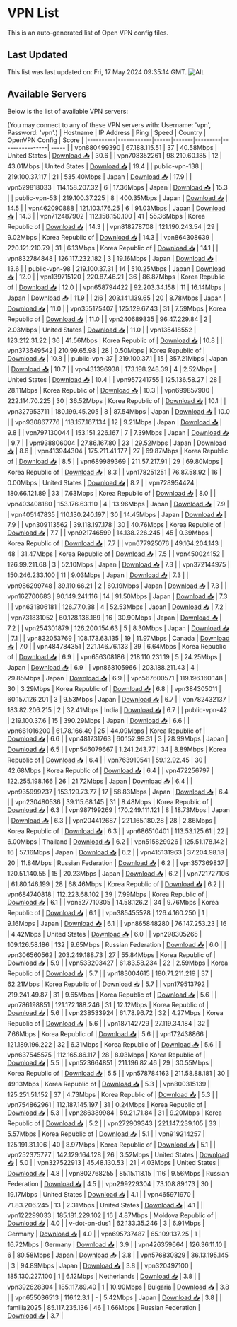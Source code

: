 # VPN List

This is an auto-generated list of Open VPN config files.

## Last Updated

This list was last updated on: Fri, 17 May 2024 09:35:14 GMT.
![Alt](https://repobeats.axiom.co/api/embed/186b98318ef1479477931607c1ad7d823f12451f.svg "Repobeats analytics image")

## Available Servers

Below is the list of available VPN servers:

(You may connect to any of these VPN servers with: Username: 'vpn', Password: 'vpn'.)
| Hostname | IP Address | Ping | Speed | Country | OpenVPN Config | Score |
|----------|------------|------|-------|---------|----------------| ----- |
| vpn880499390 | 67.188.115.51 | 37 | 40.58Mbps | United States | [Download 📥](./configs/server_0_US.ovpn) | 30.6 |
| vpn708352261 | 98.210.60.185 | 12 | 43.01Mbps | United States | [Download 📥](./configs/server_1_US.ovpn) | 19.4 |
| public-vpn-138 | 219.100.37.117 | 21 | 535.40Mbps | Japan | [Download 📥](./configs/server_2_JP.ovpn) | 17.9 |
| vpn529818033 | 114.158.207.32 | 6 | 17.36Mbps | Japan | [Download 📥](./configs/server_3_JP.ovpn) | 15.3 |
| public-vpn-53 | 219.100.37.225 | 8 | 400.35Mbps | Japan | [Download 📥](./configs/server_4_JP.ovpn) | 14.5 |
| vpn462090888 | 121.103.176.25 | 6 | 91.03Mbps | Japan | [Download 📥](./configs/server_5_JP.ovpn) | 14.3 |
| vpn712487902 | 112.158.150.100 | 41 | 55.36Mbps | Korea Republic of | [Download 📥](./configs/server_6_KR.ovpn) | 14.3 |
| vpn818278708 | 121.190.243.54 | 29 | 9.02Mbps | Korea Republic of | [Download 📥](./configs/server_7_KR.ovpn) | 14.3 |
| vpn864308639 | 220.121.210.79 | 31 | 6.13Mbps | Korea Republic of | [Download 📥](./configs/server_8_KR.ovpn) | 14.1 |
| vpn832784848 | 126.117.232.182 | 3 | 19.16Mbps | Japan | [Download 📥](./configs/server_9_JP.ovpn) | 13.6 |
| public-vpn-98 | 219.100.37.31 | 14 | 510.25Mbps | Japan | [Download 📥](./configs/server_10_JP.ovpn) | 12.0 |
| vpn139715120 | 220.87.46.21 | 36 | 86.87Mbps | Korea Republic of | [Download 📥](./configs/server_11_KR.ovpn) | 12.0 |
| vpn658794422 | 92.203.34.158 | 11 | 16.14Mbps | Japan | [Download 📥](./configs/server_12_JP.ovpn) | 11.9 |
| 2i6 | 203.141.139.65 | 20 | 8.78Mbps | Japan | [Download 📥](./configs/server_13_JP.ovpn) | 11.0 |
| vpn355175407 | 125.129.67.43 | 31 | 7.59Mbps | Korea Republic of | [Download 📥](./configs/server_14_KR.ovpn) | 11.0 |
| vpn240689835 | 96.47.229.84 | 2 | 2.03Mbps | United States | [Download 📥](./configs/server_15_US.ovpn) | 11.0 |
| vpn135418552 | 123.212.31.22 | 36 | 41.56Mbps | Korea Republic of | [Download 📥](./configs/server_16_KR.ovpn) | 10.8 |
| vpn373649542 | 210.99.65.98 | 28 | 0.50Mbps | Korea Republic of | [Download 📥](./configs/server_17_KR.ovpn) | 10.8 |
| public-vpn-37 | 219.100.37.1 | 15 | 357.21Mbps | Japan | [Download 📥](./configs/server_18_JP.ovpn) | 10.7 |
| vpn431396938 | 173.198.248.39 | 4 | 2.52Mbps | United States | [Download 📥](./configs/server_19_US.ovpn) | 10.4 |
| vpn957241755 | 125.136.58.27 | 28 | 28.11Mbps | Korea Republic of | [Download 📥](./configs/server_20_KR.ovpn) | 10.3 |
| vpn699857900 | 222.114.70.225 | 30 | 36.52Mbps | Korea Republic of | [Download 📥](./configs/server_21_KR.ovpn) | 10.1 |
| vpn327953711 | 180.199.45.205 | 8 | 87.54Mbps | Japan | [Download 📥](./configs/server_22_JP.ovpn) | 10.0 |
| vpn930867776 | 118.157.167.134 | 12 | 9.21Mbps | Japan | [Download 📥](./configs/server_23_JP.ovpn) | 9.8 |
| vpn797130044 | 153.151.226.167 | 7 | 7.39Mbps | Japan | [Download 📥](./configs/server_24_JP.ovpn) | 9.7 |
| vpn938806004 | 27.86.167.80 | 23 | 29.52Mbps | Japan | [Download 📥](./configs/server_25_JP.ovpn) | 8.6 |
| vpn413944304 | 175.211.41.177 | 27 | 69.87Mbps | Korea Republic of | [Download 📥](./configs/server_26_KR.ovpn) | 8.5 |
| vpn689989369 | 211.57.217.91 | 29 | 69.80Mbps | Korea Republic of | [Download 📥](./configs/server_27_KR.ovpn) | 8.3 |
| vpn178251251 | 76.87.58.92 | 16 | 0.00Mbps | United States | [Download 📥](./configs/server_28_US.ovpn) | 8.2 |
| vpn728954424 | 180.66.121.89 | 33 | 7.63Mbps | Korea Republic of | [Download 📥](./configs/server_29_KR.ovpn) | 8.0 |
| vpn403408180 | 153.176.63.110 | 4 | 13.96Mbps | Japan | [Download 📥](./configs/server_30_JP.ovpn) | 7.9 |
| vpn405147835 | 110.130.240.197 | 30 | 14.45Mbps | Japan | [Download 📥](./configs/server_31_JP.ovpn) | 7.9 |
| vpn309113562 | 39.118.197.178 | 30 | 40.76Mbps | Korea Republic of | [Download 📥](./configs/server_32_KR.ovpn) | 7.7 |
| vpn921746599 | 14.138.226.245 | 45 | 0.39Mbps | Korea Republic of | [Download 📥](./configs/server_33_KR.ovpn) | 7.7 |
| vpn677925076 | 49.164.204.143 | 48 | 31.47Mbps | Korea Republic of | [Download 📥](./configs/server_34_KR.ovpn) | 7.5 |
| vpn450024152 | 126.99.211.68 | 3 | 52.10Mbps | Japan | [Download 📥](./configs/server_35_JP.ovpn) | 7.3 |
| vpn372144975 | 150.246.233.100 | 11 | 9.03Mbps | Japan | [Download 📥](./configs/server_36_JP.ovpn) | 7.3 |
| vpn986299748 | 39.110.66.21 | 2 | 60.19Mbps | Japan | [Download 📥](./configs/server_37_JP.ovpn) | 7.3 |
| vpn162700683 | 90.149.241.116 | 14 | 91.50Mbps | Japan | [Download 📥](./configs/server_38_JP.ovpn) | 7.3 |
| vpn631806181 | 126.77.0.38 | 4 | 52.53Mbps | Japan | [Download 📥](./configs/server_39_JP.ovpn) | 7.2 |
| vpn731831052 | 60.128.136.189 | 16 | 30.90Mbps | Japan | [Download 📥](./configs/server_40_JP.ovpn) | 7.2 |
| vpn254301879 | 126.200.154.63 | 5 | 8.30Mbps | Japan | [Download 📥](./configs/server_41_JP.ovpn) | 7.1 |
| vpn832053769 | 108.173.63.135 | 19 | 11.97Mbps | Canada | [Download 📥](./configs/server_42_CA.ovpn) | 7.0 |
| vpn484784351 | 221.146.76.133 | 39 | 6.64Mbps | Korea Republic of | [Download 📥](./configs/server_43_KR.ovpn) | 6.9 |
| vpn656308186 | 218.110.231.19 | 5 | 24.25Mbps | Japan | [Download 📥](./configs/server_44_JP.ovpn) | 6.9 |
| vpn868105966 | 203.188.211.43 | 4 | 29.85Mbps | Japan | [Download 📥](./configs/server_45_JP.ovpn) | 6.9 |
| vpn567600571 | 119.196.160.148 | 30 | 3.29Mbps | Korea Republic of | [Download 📥](./configs/server_46_KR.ovpn) | 6.8 |
| vpn384305011 | 60.157.126.201 | 3 | 9.53Mbps | Japan | [Download 📥](./configs/server_47_JP.ovpn) | 6.7 |
| vpn782432137 | 183.82.206.215 | 2 | 32.41Mbps | India | [Download 📥](./configs/server_48_IN.ovpn) | 6.7 |
| public-vpn-42 | 219.100.37.6 | 15 | 390.29Mbps | Japan | [Download 📥](./configs/server_49_JP.ovpn) | 6.6 |
| vpn661016200 | 61.78.166.49 | 25 | 44.09Mbps | Korea Republic of | [Download 📥](./configs/server_50_KR.ovpn) | 6.6 |
| vpn481731763 | 60.152.99.31 | 3 | 28.99Mbps | Japan | [Download 📥](./configs/server_51_JP.ovpn) | 6.5 |
| vpn546079667 | 1.241.243.77 | 34 | 8.89Mbps | Korea Republic of | [Download 📥](./configs/server_52_KR.ovpn) | 6.4 |
| vpn763910541 | 59.12.92.45 | 30 | 42.68Mbps | Korea Republic of | [Download 📥](./configs/server_53_KR.ovpn) | 6.4 |
| vpn472256797 | 122.255.198.166 | 26 | 21.72Mbps | Japan | [Download 📥](./configs/server_54_JP.ovpn) | 6.4 |
| vpn935999237 | 153.129.73.77 | 17 | 58.83Mbps | Japan | [Download 📥](./configs/server_55_JP.ovpn) | 6.4 |
| vpn230480536 | 39.115.68.145 | 31 | 8.48Mbps | Korea Republic of | [Download 📥](./configs/server_56_KR.ovpn) | 6.3 |
| vpn987199269 | 170.249.111.121 | 8 | 18.73Mbps | Japan | [Download 📥](./configs/server_57_JP.ovpn) | 6.3 |
| vpn204412687 | 221.165.180.28 | 28 | 2.86Mbps | Korea Republic of | [Download 📥](./configs/server_58_KR.ovpn) | 6.3 |
| vpn686510401 | 113.53.125.61 | 22 | 6.00Mbps | Thailand | [Download 📥](./configs/server_59_TH.ovpn) | 6.2 |
| vpn515829926 | 125.51.178.142 | 16 | 57.16Mbps | Japan | [Download 📥](./configs/server_60_JP.ovpn) | 6.2 |
| vpn415131963 | 37.204.98.18 | 20 | 11.84Mbps | Russian Federation | [Download 📥](./configs/server_61_RU.ovpn) | 6.2 |
| vpn357369837 | 120.51.140.55 | 15 | 20.23Mbps | Japan | [Download 📥](./configs/server_62_JP.ovpn) | 6.2 |
| vpn721727106 | 61.80.146.199 | 28 | 68.46Mbps | Korea Republic of | [Download 📥](./configs/server_63_KR.ovpn) | 6.2 |
| vpn684740818 | 112.223.68.102 | 39 | 7.99Mbps | Korea Republic of | [Download 📥](./configs/server_64_KR.ovpn) | 6.1 |
| vpn527710305 | 14.58.126.2 | 34 | 9.76Mbps | Korea Republic of | [Download 📥](./configs/server_65_KR.ovpn) | 6.1 |
| vpn385455528 | 126.4.160.250 | 1 | 9.16Mbps | Japan | [Download 📥](./configs/server_66_JP.ovpn) | 6.1 |
| vpn865848280 | 76.147.253.23 | 16 | 4.42Mbps | United States | [Download 📥](./configs/server_67_US.ovpn) | 6.0 |
| vpn298305265 | 109.126.58.186 | 132 | 9.65Mbps | Russian Federation | [Download 📥](./configs/server_68_RU.ovpn) | 6.0 |
| vpn306560562 | 203.249.188.73 | 27 | 55.84Mbps | Korea Republic of | [Download 📥](./configs/server_69_KR.ovpn) | 5.9 |
| vpn533203427 | 61.83.58.234 | 22 | 2.59Mbps | Korea Republic of | [Download 📥](./configs/server_70_KR.ovpn) | 5.7 |
| vpn183004615 | 180.71.211.219 | 37 | 62.21Mbps | Korea Republic of | [Download 📥](./configs/server_71_KR.ovpn) | 5.7 |
| vpn179513792 | 219.241.49.87 | 31 | 9.65Mbps | Korea Republic of | [Download 📥](./configs/server_72_KR.ovpn) | 5.6 |
| vpn786198851 | 121.172.188.246 | 31 | 12.12Mbps | Korea Republic of | [Download 📥](./configs/server_73_KR.ovpn) | 5.6 |
| vpn238533924 | 61.78.96.72 | 32 | 4.27Mbps | Korea Republic of | [Download 📥](./configs/server_74_KR.ovpn) | 5.6 |
| vpn187142729 | 27.119.34.184 | 32 | 7.66Mbps | Korea Republic of | [Download 📥](./configs/server_75_KR.ovpn) | 5.6 |
| vpn172438866 | 121.189.196.222 | 32 | 6.31Mbps | Korea Republic of | [Download 📥](./configs/server_76_KR.ovpn) | 5.6 |
| vpn637545575 | 112.165.86.117 | 28 | 8.03Mbps | Korea Republic of | [Download 📥](./configs/server_77_KR.ovpn) | 5.5 |
| vpn523664851 | 211.196.82.46 | 29 | 30.55Mbps | Korea Republic of | [Download 📥](./configs/server_78_KR.ovpn) | 5.5 |
| vpn578784163 | 211.58.88.181 | 30 | 49.13Mbps | Korea Republic of | [Download 📥](./configs/server_79_KR.ovpn) | 5.3 |
| vpn800315139 | 125.251.51.152 | 37 | 4.73Mbps | Korea Republic of | [Download 📥](./configs/server_80_KR.ovpn) | 5.3 |
| vpn754862961 | 112.187.145.197 | 31 | 0.24Mbps | Korea Republic of | [Download 📥](./configs/server_81_KR.ovpn) | 5.3 |
| vpn286389984 | 59.21.71.84 | 31 | 9.20Mbps | Korea Republic of | [Download 📥](./configs/server_82_KR.ovpn) | 5.2 |
| vpn272909343 | 221.147.239.105 | 33 | 5.57Mbps | Korea Republic of | [Download 📥](./configs/server_83_KR.ovpn) | 5.1 |
| vpn919214257 | 125.191.31.106 | 40 | 8.97Mbps | Korea Republic of | [Download 📥](./configs/server_84_KR.ovpn) | 5.1 |
| vpn252375777 | 142.129.164.128 | 26 | 3.52Mbps | United States | [Download 📥](./configs/server_85_US.ovpn) | 5.0 |
| vpn327522913 | 45.48.130.53 | 21 | 4.03Mbps | United States | [Download 📥](./configs/server_86_US.ovpn) | 4.8 |
| vpn802768255 | 85.15.118.15 | 116 | 9.56Mbps | Russian Federation | [Download 📥](./configs/server_87_RU.ovpn) | 4.5 |
| vpn299229304 | 73.108.89.173 | 30 | 19.17Mbps | United States | [Download 📥](./configs/server_88_US.ovpn) | 4.1 |
| vpn465971970 | 71.83.206.245 | 13 | 2.31Mbps | United States | [Download 📥](./configs/server_89_US.ovpn) | 4.1 |
| vpn122299033 | 185.181.229.102 | 16 | 4.87Mbps | Moldova Republic of | [Download 📥](./configs/server_90_MD.ovpn) | 4.0 |
| v-dot-pn-dus1 | 62.133.35.246 | 3 | 6.91Mbps | Germany | [Download 📥](./configs/server_91_DE.ovpn) | 4.0 |
| vpn695737487 | 65.109.137.25 | 1 | 16.72Mbps | Germany | [Download 📥](./configs/server_92_DE.ovpn) | 3.9 |
| vpn426359664 | 126.36.11.10 | 6 | 80.58Mbps | Japan | [Download 📥](./configs/server_93_JP.ovpn) | 3.8 |
| vpn576830829 | 36.13.195.145 | 3 | 94.89Mbps | Japan | [Download 📥](./configs/server_94_JP.ovpn) | 3.8 |
| vpn320497100 | 185.130.227.100 | 1 | 6.12Mbps | Netherlands | [Download 📥](./configs/server_95_NL.ovpn) | 3.8 |
| vpn392628304 | 185.117.89.40 | 1 | 10.90Mbps | Bulgaria | [Download 📥](./configs/server_96_BG.ovpn) | 3.8 |
| vpn655036513 | 116.12.3.1 | - | 5.42Mbps | Japan | [Download 📥](./configs/server_97_JP.ovpn) | 3.8 |
| familia2025 | 85.117.235.136 | 46 | 1.66Mbps | Russian Federation | [Download 📥](./configs/server_98_RU.ovpn) | 3.7 |

